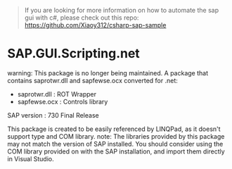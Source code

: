 > If you are looking for more information on how to automate the sap gui with c#, please check out this repo: https://github.com/Xiaoy312/csharp-sap-sample

# SAP.GUI.Scripting.net
warning: This package is no longer being maintained.
A package that contains saprotwr.dll and sapfewse.ocx converted for .net:

- saprotwr.dll : ROT Wrapper
- sapfewse.ocx : Controls library

SAP version : 730 Final Release

This package is created to be easily referenced by LINQPad, as it doesn't support type and COM library.
note: The libraries provided by this package may not match the version of SAP installed. You should consider using the COM library provided on with the SAP installation, and import them directly in Visual Studio.